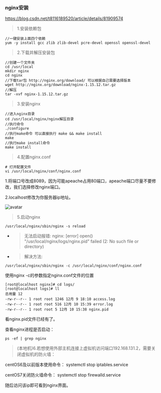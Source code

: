 ### nginx安装

 https://blog.csdn.net/t8116189520/article/details/81909574

> 1.安装依赖包
```
//一键安装上面四个依赖
yum -y install gcc zlib zlib-devel pcre-devel openssl openssl-devel
```
> 2.下载并解压安装包
```
//创建一个文件夹
cd /usr/local
mkdir nginx
cd nginx
//下载tar包 http://nginx.org/download/ 可以根据自己需要选择版本
wget http://nginx.org/download/nginx-1.15.12.tar.gz
//解压
tar -xvf nginx-1.15.12.tar.gz
```
> 3.安装nginx
```
//进入nginx目录
cd /usr/local/nginx/nginx解压目录
//执行命令
./configure
//执行make命令 可以直接执行 make && make install
make
//执行make install命令
make install
```
> 4.配置nginx.conf
```
# 打开配置文件
vi /usr/local/nginx/conf/nginx.conf

```

1.将端口号改成8089，因为可能apeache占用80端口，apeache端口尽量不要修改，我们选择修改nginx端口。

2.localhost修改为你服务器ip地址。

![avatar](https://images2015.cnblogs.com/blog/1095329/201703/1095329-20170328193900029-2024017752.png)

> 5.启动nginx
```
/usr/local/nginx/sbin/nginx -s reload
```

- > 无法启动报错:  nginx: [error] open() "/usr/local/nginx/logs/nginx.pid" failed (2: No such file or directory)
- > 解决方法: 
```
/usr/local/nginx/sbin/nginx -c /usr/local/nginx/conf/nginx.conf
```
使用nginx -c的参数指定nginx.conf文件的位置
```
[root@localhost nginx]# cd logs/
[root@localhost logs]# ll
总用量 12
-rw-r--r-- 1 root root 1246 12月 9 18:10 access.log
-rw-r--r-- 1 root root 516 12月 10 15:39 error.log
-rw-r--r-- 1 root root 5 12月 10 15:38 nginx.pid
```
看nginx.pid文件已经有了。


查看nginx进程是否启动：
```
ps -ef | grep nginx
```

> (本地机)6.若想使用外部主机连接上虚拟机访问端口192.168.131.2，需要关闭虚拟机的防火墙：

centOS6及以前版本使用命令： systemctl stop iptables.service

centOS7关闭防火墙命令： systemctl stop firewalld.service

随后访问该ip即可看到nginx界面。



























